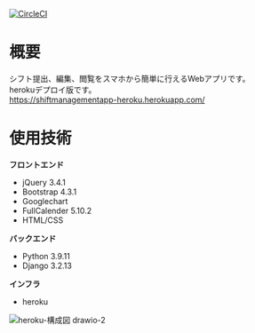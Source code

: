 [![CircleCI](https://dl.circleci.com/status-badge/img/gh/taku-y-9308/ShiftManagementApp-heroku/tree/main.svg?style=svg)](https://dl.circleci.com/status-badge/redirect/gh/taku-y-9308/ShiftManagementApp-heroku/tree/main)
# 概要
シフト提出、編集、閲覧をスマホから簡単に行えるWebアプリです。  
herokuデプロイ版です。  
https://shiftmanagementapp-heroku.herokuapp.com/
# 使用技術
**フロントエンド**
- jQuery 3.4.1
- Bootstrap 4.3.1
- Googlechart
- FullCalender 5.10.2
- HTML/CSS
  
**バックエンド**
- Python 3.9.11
- Django 3.2.13
  
**インフラ**
- heroku

![heroku-構成図 drawio-2](https://user-images.githubusercontent.com/66234583/174614077-86fcbcea-79b0-4c83-b77c-dd4a2bc48efb.svg)

